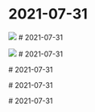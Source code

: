 # 2021-07-31

<page-tags text="发布于：2021-07-31"></page-tags>

<image-container>
  <img src="./pictures/IMG_20210731_081706.jpg"/>
</image-container># 2021-07-31

<page-tags text="发布于：2021-07-31"></page-tags>

<image-container>
  <img src="./pictures/IMG_20210731_081717.jpg"/>
</image-container># 2021-07-31

<page-tags text="发布于：2021-07-31"></page-tags>
<video-container>
  <source src="./pictures/VID_20210731_073645.mp4"/>
</video-container># 2021-07-31

<page-tags text="发布于：2021-07-31"></page-tags>
<video-container>
  <source src="./pictures/VID_20210731_073734.mp4"/>
</video-container># 2021-07-31

<page-tags text="发布于：2021-07-31"></page-tags>
<video-container>
  <source src="./pictures/VID_20210731_073842.mp4"/>
</video-container># 2021-07-31

<page-tags text="发布于：2021-07-31"></page-tags>
<video-container>
  <source src="./pictures/VID_20210731_082130.mp4"/>
</video-container>